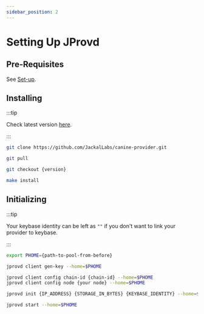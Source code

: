 ```yaml
---
sidebar_position: 2
---
```

# Setting Up JProvd

## Pre-Requisites 
See [Set-up](../1_install.md).

## Installing

:::tip

Check latest version [here](https://github.com/JackalLabs/canine-provider/releases).

:::

```sh
git clone https://github.com/JackalLabs/canine-provider.git

git pull

git checkout {version}

make install
```

## Initializing

:::tip

Your keybase identity can be left as `""` if you don't want to link your provider to keybase.

:::

```sh
export PHOME={path-to-pool-from-before}

jprovd client gen-key --home=$PHOME

jprovd client config chain-id {chain-id} --home=$PHOME
jprovd client config node {your node} --home=$PHOME

jprovd init {IP_ADDRESS} {STORAGE_IN_BYTES} {KEYBASE_IDENTITY} --home=$PHOME

jprovd start --home=$PHOME
```

